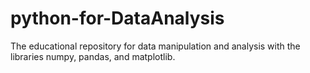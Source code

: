# python-for-DataAnalysis
The educational repository for data manipulation and analysis with the libraries numpy, pandas, and matplotlib.
